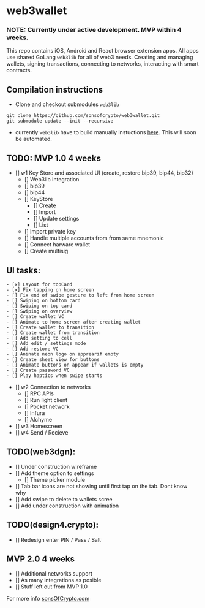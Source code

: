 # web3wallet

### NOTE: Currently under active development. MVP within 4 weeks.

This repo contains iOS, Android and React browser extension apps. All apps use shared GoLang `web3lib` for all of web3 needs. Creating and managing wallets, signing transactions, connecting to networks, interacting with smart contracts.

## Compilation instructions
- Clone and checkout submodules `web3lib`
```
git clone https://github.com/sonsofcrypto/web3wallet.git
git submodule update --init --recursive
```
- currently `web3lib` have to build manually instuctions [here](https://github.com/sonsofcrypto/web3lib). This will soon be automated. 


## TODO: MVP 1.0 4 weeks

- [] w1 Key Store and associated UI (create, restore bip39, bip44, bip32)
	- [] Web3lib integration
	- [] bip39
	- [] bip44
	- [] KeyStore
		- [] Create
		- [] Import
		- [] Update settings
		- [] List
	- [] Import private key
	- [] Handle multiple accounts from from same mnemonic
	- [] Connect harware wallet
	- [] Create multisig

## UI tasks: 
	- [x] Layout for topCard
	- [x] Fix tapping on home screen
	- [] Fix end of swipe gesture to left from home screen
	- [] Swiping on bottom card
	- [] Swiping on top card
	- [] Swiping on overview
	- [] Create wallet VC
	- [] Animate to home screen after creating wallet
	- [] Create wallet to transition
	- [] Create wallet from transition
	- [] Add setting to cell 
	- [] Add edit / settings mode
	- [] Add restore VC
	- [] Aninate neon logo on apprearif empty
	- [] Create sheet view for buttons
	- [] Animate buttons on appear if wallets is empty
	- [] Create password VC
	- [] Play haptics when swipe starts

- [] w2 Connection to networks
	- [] RPC APIs
	- [] Run light client
	- [] Pocket network
	- [] Infura
	- [] Alchyme
- [] w3 Homescreen
- [] w4 Send / Recieve

## TODO(web3dgn):
- [] Under construction wireframe
- [] Add theme option to settings
	- [] Theme picker module
- [] Tab bar icons are not showing until first tap on the tab. Dont know why
- [] Add swipe to delete to wallets scree
- [] Add under construction with animation

## TODO(design4.crypto):
- [] Redesign enter PIN / Pass / Salt

## MVP 2.0 4 weeks
- [] Additional networks support
- [] As many integrations as posible
- [] Stuff left out from MVP 1.0

For more info [sonsOfCrypto.com](https://sonsofcrypto.com/)
